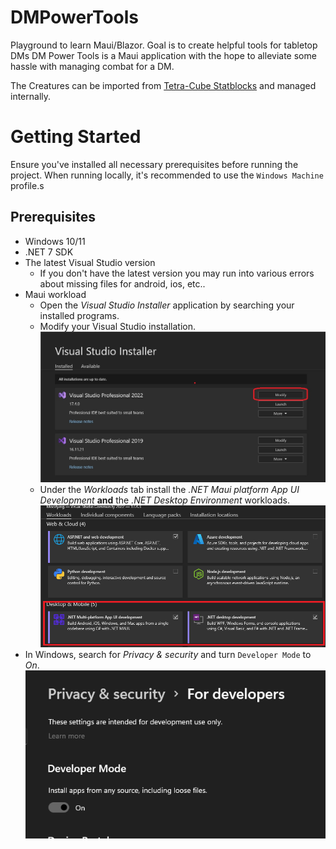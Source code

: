 # DMPowerTools

Playground to learn Maui/Blazor.  Goal is to create helpful tools for tabletop DMs
DM Power Tools is a Maui application with the hope to alleviate some hassle with managing combat for a DM.

The Creatures can be imported from [Tetra-Cube Statblocks](https://tetra-cube.com/dnd/dnd-statblock.html) and managed internally.

# Getting Started

Ensure you've installed all necessary prerequisites before running the project. When running locally, it's recommended to use the `Windows Machine` profile.s 

## Prerequisites
- Windows 10/11
- .NET 7 SDK
- The latest Visual Studio version
  - If you don't have the latest version you may run into various errors about missing files for android, ios, etc..
- Maui workload
  - Open the _Visual Studio Installer_ application by searching your installed programs.
  - Modify your Visual Studio installation.
    ![Step 1](docs/vs-step1.png)
  - Under the _Workloads_ tab install the _.NET Maui platform App UI Development_ **and** the _.NET Desktop Environment_ workloads.
    ![Step 2](docs/vs-step2.png)
- In Windows, search for _Privacy & security_ and turn `Developer Mode` to _On_.
  ![Step 1](docs/privacy-step1.png)